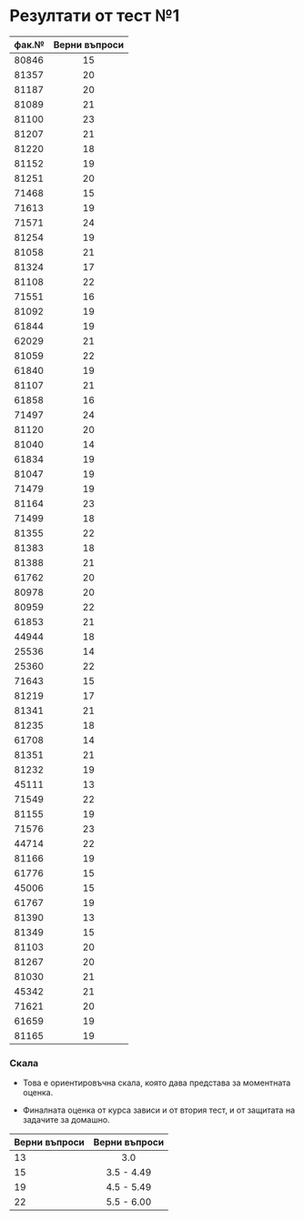 # Резултати от тест №1

| фак.№   | Верни въпроси|
|---------|:------------:|
|	80846	|	15
|	81357	|	20
|	81187	|	20
|	81089	|	21
|	81100	|	23
|	81207	|	21
|	81220	|	18
|	81152	|	19
|	81251	|	20
|	71468	|	15
|	71613	|	19
|	71571	|	24
|	81254	|	19
|	81058	|	21
|	81324	|	17
|	81108	|	22
|	71551	|	16
|	81092	|	19
|	61844	|	19
|	62029	|	21
|	81059	|	22
|	61840	|	19
|	81107	|	21
|	61858	|	16
|	71497	|	24
|	81120	|	20
|	81040	|	14
|	61834	|	19
|	81047	|	19
|	71479	|	19
|	81164	|	23
|	71499	|	18
|	81355	|	22
|	81383	|	18
|	81388	|	21
|	61762	|	20
|	80978	|	20
|	80959	|	22
|	61853	|	21
|	44944	|	18
|	25536	|	14
|	25360	|	22
|	71643	|	15
|	81219	|	17
|	81341	|	21
|	81235	|	18
|	61708	|	14
|	81351	|	21
|	81232	|	19
|	45111	|	13
|	71549	|	22
|	81155	|	19
|	71576	|	23
|	44714	|	22
|	81166	|	19
|	61776	|	15
|	45006	|	15
|	61767	|	19
|	81390	|	13
|	81349	|	15
|	81103	|	20
|	81267	|	20
|	81030	|	21
|	45342	|	21
|	71621	|	20
|	61659	|	19
|	81165	|	19


### Скала

* Това е ориентировъчна скала, която дава представа за моментната оценка.

* Финалната оценка от курса зависи и от втория тест, и от защитата на задачите за домашно.

| Верни въпроси| Верни въпроси|
|---------|:------------:|
| 13 | 3.0
| 15 | 3.5 - 4.49
| 19 | 4.5 - 5.49
| 22 | 5.5 - 6.00
